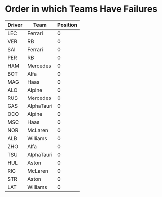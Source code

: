 # Order in which Teams Have Failures
| Driver | Team       | Position | 
| ------ | ---------- | -------- |
| LEC    | Ferrari    | 0        |
| VER    | RB         | 0        |
| SAI    | Ferrari    | 0        |
| PER    | RB         | 0        |
| HAM    | Mercedes   | 0        |
| BOT    | Alfa       | 0        |
| MAG    | Haas       | 0        |
| ALO    | Alpine     | 0        |
| RUS    | Mercedes   | 0        |
| GAS    | AlphaTauri | 0        |
| OCO    | Alpine     | 0        |
| MSC    | Haas       | 0        |
| NOR    | McLaren    | 0        |
| ALB    | Williams   | 0        |
| ZHO    | Alfa       | 0        |
| TSU    | AlphaTauri | 0        |
| HUL    | Aston      | 0        |
| RIC    | McLaren    | 0        |
| STR    | Aston      | 0        |
| LAT    | Williams   | 0        |